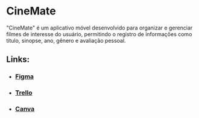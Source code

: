 # CineMate
"CineMate" é um aplicativo móvel desenvolvido para organizar e gerenciar filmes de interesse do usuário, permitindo o registro de informações como título, sinopse, ano, gênero e avaliação pessoal.


## Links:

- ### [Figma](https://www.figma.com/design/L434M60IcmIGOysjHRS83U/CineMate-App?node-id=0-1&node-type=canvas&t=IjC8FNfSOqKbrU8b-0)

- ### [Trello](https://trello.com/invite/b/673b332e1b9298f228aca864/ATTIc1215d6ae8d9cd5e1d933ddc24d5d9edFCC4C80C/cinemate)

- ### [Canva](https://www.canva.com/design/DAGW8pKGCJI/sTaVRyZY0CjZrrrISHUuPA/edit)